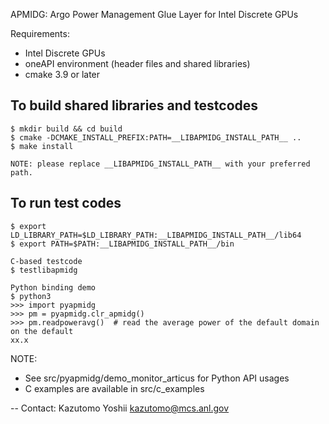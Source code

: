 APMIDG: Argo Power Management Glue Layer for Intel Discrete GPUs

Requirements:
- Intel Discrete GPUs
- oneAPI environment (header files and shared libraries)
- cmake 3.9 or later

To build shared libraries and testcodes
---------------------------------------

	$ mkdir build && cd build
	$ cmake -DCMAKE_INSTALL_PREFIX:PATH=__LIBAPMIDG_INSTALL_PATH__ ..
	$ make install

	NOTE: please replace __LIBAPMIDG_INSTALL_PATH__ with your preferred path.

To run test codes
-----------------

	$ export LD_LIBRARY_PATH=$LD_LIBRARY_PATH:__LIBAPMIDG_INSTALL_PATH__/lib64
	$ export PATH=$PATH:__LIBAPMIDG_INSTALL_PATH__/bin

	C-based testcode
	$ testlibapmidg

	Python binding demo
	$ python3
	>>> import pyapmidg
	>>> pm = pyapmidg.clr_apmidg()
	>>> pm.readpoweravg()  # read the average power of the default domain on the default
	xx.x


NOTE:
- See src/pyapmidg/demo_monitor_articus for Python API usages
- C examples are available in src/c_examples

--
Contact: Kazutomo Yoshii <kazutomo@mcs.anl.gov>
